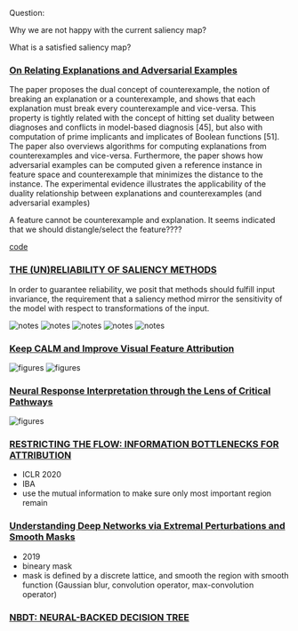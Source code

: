 Question:

Why we are not happy with the current saliency map?

What is a satisfied saliency map?

### [On Relating Explanations and Adversarial Examples](https://proceedings.neurips.cc/paper/2019/file/7392ea4ca76ad2fb4c9c3b6a5c6e31e3-Paper.pdf)

The paper proposes the dual concept of counterexample, the notion of breaking an explanation or a
counterexample, and shows that each explanation must break every counterexample and vice-versa.
This property is tightly related with the concept of hitting set duality between diagnoses and conflicts
in model-based diagnosis [45], but also with computation of prime implicants and implicates of
Boolean functions [51]. The paper also overviews algorithms for computing explanations from
counterexamples and vice-versa. Furthermore, the paper shows how adversarial examples can be
computed given a reference instance in feature space and counterexample that minimizes the distance
to the instance. The experimental evidence illustrates the applicability of the duality relationship
between explanations and counterexamples (and adversarial examples)

A feature cannot be counterexample and explanation. It seems indicated that we should distangle/select the feature????

[code](https://github.com/alexeyignatiev/xpce-duality/blob/master/compile.py)

### [THE (UN)RELIABILITY OF SALIENCY METHODS](https://arxiv.org/pdf/1711.00867.pdf)

In order to guarantee reliability, we posit that methods should fulfill input invariance, the requirement that a saliency method mirror the sensitivity of the model
with respect to transformations of the input.


![notes](figures/i-Page1.png)
![notes](figures/i-Page2.png)
![notes](figures/i-Page3.png)
![notes](figures/i-Page4.png)
![notes](figures/i-Page5.png)


### [Keep CALM and Improve Visual Feature Attribution](https://openaccess.thecvf.com/content/ICCV2021/papers/Kim_Keep_CALM_and_Improve_Visual_Feature_Attribution_ICCV_2021_paper.pdf)
![figures](figures/calm1.png)
![figures](figures/calm2.png)

### [Neural Response Interpretation through the Lens of Critical Pathways](https://openaccess.thecvf.com/content/CVPR2021/papers/Khakzar_Neural_Response_Interpretation_Through_the_Lens_of_Critical_Pathways_CVPR_2021_paper.pdf)

![figures](figures/PathwayGradient.png)

### [RESTRICTING THE FLOW: INFORMATION BOTTLENECKS FOR ATTRIBUTION](https://openreview.net/pdf?id=S1xWh1rYwB)
- ICLR 2020
- IBA
- use the mutual information to make sure only most important region remain

### [Understanding Deep Networks via Extremal Perturbations and Smooth Masks](https://arxiv.org/pdf/1910.08485.pdf)
- 2019
- bineary mask
- mask is defined by a discrete lattice, and smooth the region with smooth function (Gaussian blur, convolution operator, max-convolution operator)


### [NBDT: NEURAL-BACKED DECISION TREE](https://arxiv.org/pdf/2004.00221.pdf)
